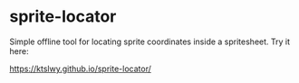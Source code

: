 sprite-locator
==============

Simple offline tool for locating sprite coordinates inside a spritesheet. Try it here:

https://ktslwy.github.io/sprite-locator/

